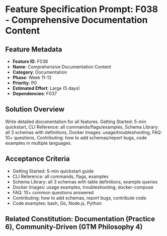 # Feature Specification Prompt: F038 - Comprehensive Documentation Content

## Feature Metadata
- **Feature ID**: F038
- **Name**: Comprehensive Documentation Content
- **Category**: Documentation
- **Phase**: Week 11-12
- **Priority**: P0
- **Estimated Effort**: Large (5 days)
- **Dependencies**: F037

## Solution Overview
Write detailed documentation for all features. Getting Started: 5-min quickstart, CLI Reference: all commands/flags/examples, Schema Library: all 3 schemas with definitions, Docker Images: usage/troubleshooting, FAQ: 10+ questions, Contributing: how to add schemas/report bugs, code examples in multiple languages.

## Acceptance Criteria
- Getting Started: 5-min quickstart guide
- CLI Reference: all commands, flags, examples
- Schema Library: all 3 schemas with table definitions, example queries
- Docker Images: usage examples, troubleshooting, docker-compose
- FAQ: 10+ common questions answered
- Contributing: how to add schemas, report bugs, contribute code
- Code examples: bash, Go, Node.js, Python

## Related Constitution: **Documentation (Practice 6)**, **Community-Driven (GTM Philosophy 4)**
